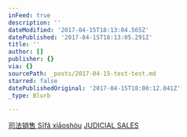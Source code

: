 ```yaml
---
inFeed: true
description: ''
dateModified: '2017-04-15T18:13:04.565Z'
datePublished: '2017-04-15T18:13:05.291Z'
title: ''
author: []
publisher: {}
via: {}
sourcePath: _posts/2017-04-15-test-test.md
starred: false
datePublishedOriginal: '2017-04-15T18:00:12.041Z'
_type: Blurb

---
```

[司法销售 Sīfǎ xiāoshòu][0]
[JUDICIAL SALES][0]

[0]: http://nomeuangulodevisao.blogspot.pt/